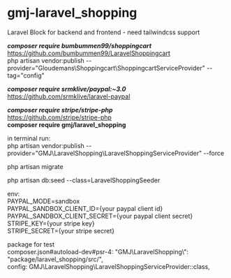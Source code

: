 # gmj-laravel_shopping

Laravel Block for backend and frontend - need tailwindcss support

**_composer require bumbummen99/shoppingcart_**<br>
https://github.com/bumbummen99/LaravelShoppingcart<br>
php artisan vendor:publish --provider="Gloudemans\Shoppingcart\ShoppingcartServiceProvider" --tag="config"<br>

**_composer require srmklive/paypal:~3.0_**<br>
https://github.com/srmklive/laravel-paypal<br>

**_composer require stripe/stripe-php_**<br>
https://github.com/stripe/stripe-php<br>
**composer require gmj/laravel_shopping**

in terminal run:<br/>
php artisan vendor:publish --provider="GMJ\LaravelShopping\LaravelShoppingServiceProvider" --force

php artisan migrate

php artisan db:seed --class=LaravelShoppingSeeder

env:<br />
PAYPAL_MODE=sandbox<br>
PAYPAL_SANDBOX_CLIENT_ID={your paypal client id}<br>
PAYPAL_SANDBOX_CLIENT_SECRET={your paypal client secret}<br>
STRIPE_KEY={your stripe key}<br>
STRIPE_SECRET={your stripe secret}<br>

package for test<br>
composer.json#autoload-dev#psr-4: "GMJ\\LaravelShopping\\": "package/laravel_shopping/src/",<br>
config: GMJ\LaravelShopping\LaravelShoppingServiceProvider::class,
